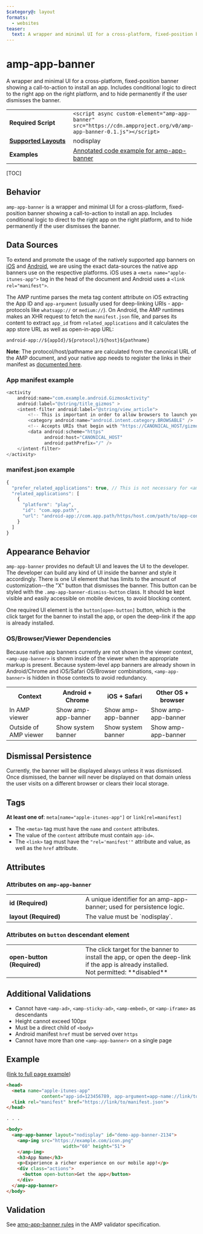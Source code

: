 ```yaml
---
$category@: layout
formats:
  - websites
teaser:
  text: A wrapper and minimal UI for a cross-platform, fixed-position banner showing a call-to-action to install an app.
---
```

<!--
Copyright 2016 The AMP HTML Authors. All Rights Reserved.

Licensed under the Apache License, Version 2.0 (the "License");
you may not use this file except in compliance with the License.
You may obtain a copy of the License at

      http://www.apache.org/licenses/LICENSE-2.0

Unless required by applicable law or agreed to in writing, software
distributed under the License is distributed on an "AS-IS" BASIS,
WITHOUT WARRANTIES OR CONDITIONS OF ANY KIND, either express or implied.
See the License for the specific language governing permissions and
limitations under the License.
-->

# amp-app-banner

A wrapper and minimal UI for a cross-platform, fixed-position banner showing a call-to-action to install an app. Includes conditional logic to direct to the right app on the right platform, and to hide permanently if the user dismisses the banner.

<table>
  <tr>
    <td width="40%"><strong>Required Script</strong></td>
    <td>
      <div>
        <code>&lt;script async custom-element="amp-app-banner" src="https://cdn.ampproject.org/v0/amp-app-banner-0.1.js">&lt;/script></code>
      </div>
    </td>
  </tr>
  <tr>
    <td class="col-fourty"><strong><a href="https://www.ampproject.org/docs/guides/responsive/control_layout.html">Supported Layouts</a></strong></td>
    <td>nodisplay</td>
  </tr>
  <tr>
    <td class="col-fourty"><strong>Examples</strong></td>
    <td><a href="https://ampbyexample.com/components/amp-app-banner/">Annotated code example for amp-app-banner</a></td>
  </tr>
</table>

[TOC]

## Behavior
`amp-app-banner` is a wrapper and minimal UI for a cross-platform, fixed-position banner showing a call-to-action to install an app. Includes conditional logic to direct to the right app on the right platform, and to hide permanently if the user dismisses the banner.


## Data Sources
To extend and promote the usage of the natively supported app banners on <a href="https://developer.apple.com/library/content/documentation/AppleApplications/Reference/SafariWebContent/PromotingAppswithAppBanners/PromotingAppswithAppBanners.html">iOS</a> and <a href="https://developers.google.com/web/updates/2015/03/increasing-engagement-with-app-install-banners-in-chrome-for-android?hl=en#span-idnativenative-app-install-bannerspan">Android</a>, we are using the exact data-sources the native app banners use on the respective platforms. iOS uses a `<meta name="apple-itunes-app">` tag in the head of the document and Android uses a `<link rel="manifest">`.

The AMP runtime parses the meta tag content attribute on iOS extracting the App ID and `app-argument` (usually used for deep-linking URIs - app-protocols like `whatsapp://` or `medium://`). On Android, the AMP runtimes makes an XHR request to fetch the `manifest.json` file, and parses its content to extract `app_id` from `related_applications` and it calculates the app store URL as well as open-in-app URL:

```text
android-app://${appId}/${protocol}/${host}${pathname}
```
**Note**: The protocol/host/pathname are calculated from the canonical URL of the AMP document, and your native app needs to register the links in their manifest as <a href="https://developer.android.com/training/app-indexing/deep-linking.html">documented here</a>.

### App manifest example

```java
<activity
    android:name="com.example.android.GizmosActivity"
    android:label="@string/title_gizmos" >
    <intent-filter android:label="@string/view_article">
        <!-- This is important in order to allow browsers to launch your app. -->
        <category android:name="android.intent.category.BROWSABLE" />
        <!-- Accepts URIs that begin with "https://CANONICAL_HOST/gizmos” -->
        <data android:scheme="https"
              android:host="CANONICAL_HOST"
              android:pathPrefix="/" />
    </intent-filter>
</activity>
```

### manifest.json example
```javascript
{
  "prefer_related_applications": true, // This is not necessary for <amp-app-banner>, but signals a preference on non-AMP pages using the same manifest.json file for the native app over a web app if available
  "related_applications": [
    {
      "platform": "play",
      "id": "com.app.path",
      "url": "android-app://com.app.path/https/host.com/path/to/app-content"
    }
  ]
}
```

## Appearance Behavior

`amp-app-banner` provides no default UI and leaves the UI to the developer. The developer can build any kind of UI inside the banner and style it accordingly. There is one UI element that has limits to the amount of customization--the "X" button that dismisses the banner. This button can be styled with the `.amp-app-banner-dismiss-button` class. It should be kept visible and easily accessible on mobile devices, to avoid blocking content.

One required UI element is the `button[open-button]` button, which is the click target for the banner to install the app, or open the deep-link if the app is already installed.

### OS/Browser/Viewer Dependencies

Because native app banners currently are not shown in the viewer context, `<amp-app-banner>` is shown inside of the viewer when the appropriate markup is present. Because system-level app banners are already shown in Android/Chrome and iOS/Safari OS/Browser combinations, `<amp-app-banner>` is hidden in those contexts to avoid redundancy.

<table>
  <tr>
    <th>Context</th>
    <th>Android + Chrome</th>
    <th>iOS + Safari</th>
    <th>Other OS + browser</th>
  </tr>
  <tr>
    <td>In AMP viewer</td>
    <td>Show amp-app-banner</td>
    <td>Show amp-app-banner</td>
    <td>Show amp-app-banner</td>
  </tr>
  <tr>
    <td>Outside of AMP viewer</td>
    <td>Show system banner</td>
    <td>Show system banner</td>
    <td>Show amp-app-banner</td>
  </tr>
</table>


## Dismissal Persistence
Currently, the banner will be displayed always unless it was dismissed. Once dismissed, the banner will never be displayed on that domain unless the user visits on a different browser or clears their local storage.


## Tags

**At least one of**: `meta[name="apple-itunes-app"]` or `link[rel=manifest]`

* The `<meta>` tag must have the `name` and `content` attributes.
* The value of the `content` attribute must contain `app-id=`.
* The `<link>` tag must have the `"rel='manifest'"` attribute and value, as well as the `href` attribute.


## Attributes
### Attributes on `amp-app-banner`

<table class="ad-m-table-listing">
  <tr>
    <td width="40%"><strong>id (Required)</strong></td>
    <td>A unique identifier for an amp-app-banner; used for persistence logic.</td>
  </tr>
  <tr>
    <td width="40%"><strong>layout (Required)</strong></td>
    <td>The value must be `nodisplay`.</td>
  </tr>
</table>

### Attributes on `button` descendant element
<table class="ad-m-table-listing">
  <tr>
    <td width="40%"><strong>open-button (Required)</strong></td>
    <td>The click target for the banner to install the app, or open the deep-link if the app is already installed.<br>
    Not permitted: **disabled**
    </td>
  </tr>
</table>

## Additional Validations

* Cannot have `<amp-ad>`, `<amp-sticky-ad>`, `<amp-embed>`, or `<amp-iframe>` as descendants
* Height cannot exceed 100px
* Must be a direct child of `<body>`
* Android manifest `href` must be served over `https`
* Cannot have more than one `<amp-app-banner>` on a single page


## Example

([link to full page example](https://github.com/ampproject/amphtml/blob/master/examples/article.amp.html))
```html
<head>
  <meta name="apple-itunes-app"
             content="app-id=123456789, app-argument=app-name://link/to/app-content">
  <link rel="manifest" href="https://link/to/manifest.json">
</head>

. . .

<body>
  <amp-app-banner layout="nodisplay" id="demo-app-banner-2134">
    <amp-img src="https://example.com/icon.png"
                     width="60" height="51">
    </amp-img>
    <h3>App Name</h3>
    <p>Experience a richer experience on our mobile app!</p>
    <div class="actions">
      <button open-button>Get the app</button>
    </div>
  </amp-app-banner>
</body>
```

## Validation

See [amp-app-banner rules](https://github.com/ampproject/amphtml/blob/master/extensions/amp-app-banner/validator-amp-app-banner.protoascii) in the AMP validator specification.

